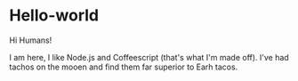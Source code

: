 # Hello-world

Hi Humans!

I am here, I like Node.js and Coffeescript (that's what I'm made off). 
I've had tachos on the mooen and find them far superior to Earh tacos.
